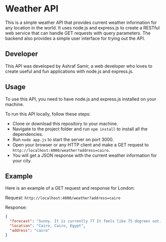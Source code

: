 # Weather API

This is a simple weather API that provides current weather information for any location in the world. It uses node.js and express.js to create a RESTful web service that can handle GET requests with query parameters. The backend also provides a simple user interface for trying out the API.

## Developer

This API was developed by Ashraf Samir, a web developer who loves to create useful and fun applications with node.js and express.js.

## Usage

To use this API, you need to have node.js and express.js installed on your machine.

To run this API locally, follow these steps:

- Clone or download this repository to your machine.
- Navigate to the project folder and run `npm install` to install all the dependencies.
- Run `node app.js` to start the server on port 3000.
- Open your browser or any HTTP client and make a GET request to `http://localhost:4000/weather?address=cairo`.
- You will get a JSON response with the current weather information for your city.

## Example

Here is an example of a GET request and response for London:

Request: `http://localhost:4000/weather?address=cairo`

Response:

```json
{
  "forecast": "Sunny. It is currently 77 It feels like 75 degrees out. The humidity is 39%.",
  "location": "Cairo, Cairo, Egypt",
  "address": "cairo"
}
```
